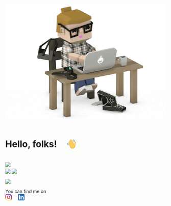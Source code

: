 ![Header](programmer.gif "Header")

# Hello, folks! <img align="center" src="https://github.com/shreyasY2k/shreyasY2k/blob/master/tenor.gif" width="70px">

<img align="center-right" src="https://github-readme-stats.vercel.app/api/top-langs/?username=shreyasY2k&theme=radical" /> \
<img align="center" src="https://github-readme-stats.vercel.app/api/pin/?username=shreyasY2k&repo=notes-app&title_color=ffffff&text_color=c9cacc&icon_color=2bbc8a&bg_color=1d1f21" /> 
<img align="center" src="https://github-readme-stats.vercel.app/api/pin/?username=shreyasY2k&repo=chatBot&title_color=ffffff&text_color=c9cacc&icon_color=2bbc8a&bg_color=1d1f21" />

<img align="center" src="https://github-readme-stats.vercel.app/api/pin/?username=shreyasY2k&repo=todos-app&title_color=ffffff&text_color=c9cacc&icon_color=2bbc8a&bg_color=1d1f21" />

You can find me on \
[![Instagram][1.2]][1] &nbsp; &nbsp;  [![LinkedIn][2.2]][2]

<!-- Icons -->

[1.2]: https://github.com/shreyasY2k/shreyasY2k/blob/master/Instagram.png (insta icon without padding)
[2.2]: https://github.com/shreyasY2k/shreyasY2k/blob/master/linkedin.png (LinkedIn icon without padding)

<!-- Links to your social media accounts -->

[1]: https://instagram.com/shreyas_mathur_kaushik/
[2]: https://www.linkedin.com/in/shreyas-m-k-b213771a4/


<!--
**shreyasY2k/shreyasY2k** is a ✨ _special_ ✨ repository because its `README.md` (this file) appears on your GitHub profile.

Here are some ideas to get you started:

- 🔭 I’m currently working on ...
- 🌱 I’m currently learning ...
- 👯 I’m looking to collaborate on ...
- 🤔 I’m looking for help with ...
- 💬 Ask me about ...
- 📫 How to reach me: ...
- 😄 Pronouns: ...
- ⚡ Fun fact: ...
-->
